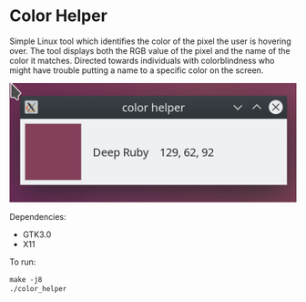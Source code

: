 # Color Helper

Simple Linux tool which identifies the color of the pixel the user is hovering over. The tool displays both the RGB value of the pixel and the name of the color it matches. Directed towards individuals with colorblindness who might have trouble putting a name to a specific color on the screen.

![screenshot](res/screenshot.png "Screenshot")

Dependencies:
* GTK3.0
* X11

To run:
```
make -j8
./color_helper
```

